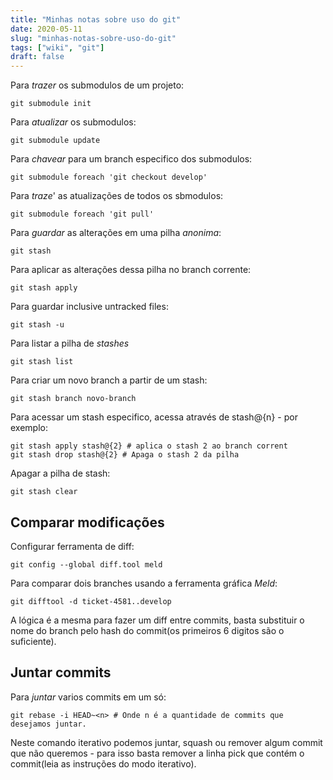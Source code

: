 ```yaml
---
title: "Minhas notas sobre uso do git"
date: 2020-05-11
slug: "minhas-notas-sobre-uso-do-git"
tags: ["wiki", "git"]
draft: false
---
```



Para *trazer* os submodulos de um projeto:

	git submodule init

Para *atualizar* os submodulos:

	git submodule update

Para *chavear* para um branch especifico dos submodulos:

	git submodule foreach 'git checkout develop'

Para *traze*' as atualizações de todos os sbmodulos:

	git submodule foreach 'git pull'

Para *guardar* as alterações em uma pilha *anonima*:

	git stash

Para aplicar as alterações dessa pilha no branch corrente:

	git stash apply

Para guardar inclusive untracked files:

	git stash -u

Para listar a pilha de *stashes*

	git stash list

Para criar um novo branch a partir de um stash:

	git stash branch novo-branch

Para acessar um stash especifico, acessa através de stash@{n} - por exemplo:


	git stash apply stash@{2} # aplica o stash 2 ao branch corrent
	git stash drop stash@{2} # Apaga o stash 2 da pilha

Apagar a pilha de stash:

	git stash clear

## Comparar modificações

Configurar ferramenta de diff:


	git config --global diff.tool meld

Para comparar dois branches usando a ferramenta gráfica *Meld*:
	
	git difftool -d ticket-4581..develop
	
A lógica é a mesma para fazer um diff entre commits, basta substituir o nome do branch pelo hash do commit(os primeiros 6 digitos são o suficiente).

## Juntar commits

Para *juntar* varios commits em um só:


	git rebase -i HEAD~<n> # Onde n é a quantidade de commits que desejamos juntar.


Neste comando iterativo podemos juntar, squash ou remover algum commit que não queremos - para isso basta remover a linha pick que contém o commit(leia as instruções do modo iterativo).

